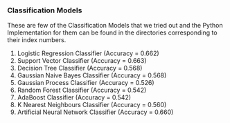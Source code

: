 <h3> Classification Models </h3>

These are few of the Classification Models that we tried out and the Python Implementation for them can be found in the directories corresponding to their index numbers.

<ol>
<li> Logistic Regression Classifier (Accuracy = 0.662) </li>
<li> Support Vector Classifier (Accuracy = 0.663) </li>
<li> Decision Tree Classifier (Accuracy = 0.568) </li>
<li> Gaussian Naive Bayes Classifier (Accuracy = 0.568) </li>
<li> Gaussian Process Classifier (Accuracy = 0.526) </li>
<li> Random Forest Classifier (Accuracy = 0.542) </li>
<li> AdaBoost Classifier (Accuracy = 0.542) </li>
<li> K Nearest Neighbours Classifier (Accuracy = 0.560) </li>
<li> Artificial Neural Network Classifier (Accuracy = 0.660) </li>
</ol>
